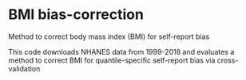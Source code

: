 # BMI bias-correction
Method to correct body mass index (BMI) for self-report bias

This code downloads NHANES data from 1999-2018 and evaluates a method to correct BMI for quantile-specific self-report bias via cross-validation
